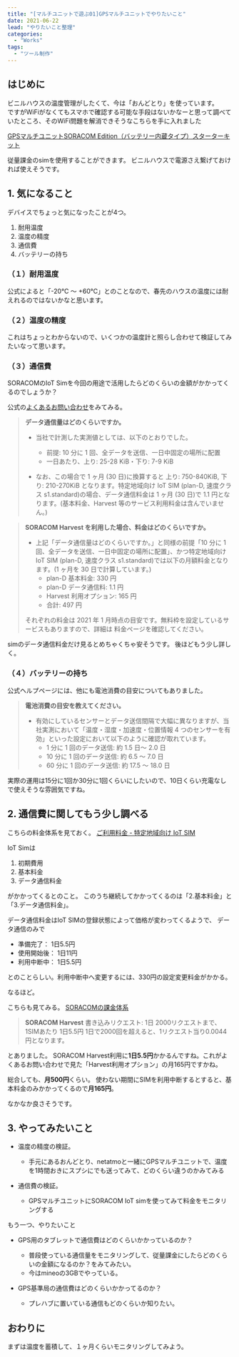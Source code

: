 ```yaml
---
title: "[マルチユニットで遊ぶ01]GPSマルチユニットでやりたいこと"
date: 2021-06-22
lead: "やりたいこと整理"
categories:
  - "Works"
tags:
  - "ツール制作"
---
```


## はじめに
ビニルハウスの温度管理がしたくて、今は「おんどとり」を使っています。  
ですがWiFiがなくてもスマホで確認する可能な手段はないかなーと思って調べていたところ、そのWiFi問題を解消できそうなこちらを手に入れました

[GPSマルチユニットSORACOM Edition（バッテリー内蔵タイプ）スターターキット](https://soracom.jp/store/5235/)

従量課金のsimを使用することができます。
ビニルハウスで電源さえ繋げておければ使えそうです。

## 1. 気になること
デバイスでちょっと気になったことが4つ。

1. 耐用温度
2. 温度の精度
3. 通信費
4. バッテリーの持ち


### （１）耐用温度
公式によると「-20℃ ～ +60℃」とのことなので、春先のハウスの温度には耐えれるのではないかなと思います。


### （２）温度の精度
これはちょっとわからないので、いくつかの温度計と照らし合わせて検証してみたいなって思います。

### （３）通信費
SORACOMのIoT Simを今回の用途で活用したらどのくらいの金額がかかってくるのでしょうか？

公式の[よくあるお問い合わせ](https://users.soracom.io/ja-jp/guides/iot-devices/gps-multiunit/faq/#:~:text=%E6%B8%A9%E5%BA%A6%E3%81%AF%20%2D20%E2%84%83%20%EF%BD%9E,%E6%9B%B8%E3%82%92%E3%81%94%E7%A2%BA%E8%AA%8D%E3%81%8F%E3%81%A0%E3%81%95%E3%81%84%E3%80%82)をみてみる。

>**データ通信量はどのくらいですか。**
>
>- 当社で計測した実測値としては、以下のとおりでした。
>   - 前提: 10 分に 1 回、全データを送信、一日中固定の場所に配置
>   - 一日あたり、上り: 25-28 KiB・下り: 7-9 KiB
>
>- なお、この場合で 1 ヶ月 (30 日)に換算すると 上り: 750-840KiB, 下り: 210-270KiB となります。特定地域向け IoT SIM (plan-D, 速度クラス s1.standard)の場合、データ通信料金は 1 ヶ月 (30 日)で 1.1 円となります。(基本料金、Harvest 等のサービス利用料金は含んでいません。)
  
>**SORACOM Harvest を利用した場合、料金はどのくらいですか。**
>
>- 上記「データ通信量はどのくらいですか。」と同様の前提「10 分に 1 回、全データを送信、一日中固定の場所に配置」、かつ特定地域向け IoT SIM (plan-D, 速度クラス s1.standard)では以下の月額料金となります。(1 ヶ月を 30 日で計算しています。)
>   - plan-D 基本料金: 330 円
>   - plan-D データ通信料: 1.1 円
>   - Harvest 利用オプション: 165 円
>   - 合計: 497 円
>
>それぞれの料金は 2021 年 1 月時点の目安です。無料枠を設定しているサービスもありますので、詳細は 料金ページを確認してください。

simのデータ通信料金だけ見るとめちゃくちゃ安そうです。
後ほどもう少し詳しく。

### （４）バッテリーの持ち
公式ヘルプページには、他にも電池消費の目安についてもありました。

>**電池消費の目安を教えてください。**
>
>- 有効にしているセンサーとデータ送信間隔で大幅に異なりますが、当社実測において「温度・湿度・加速度・位置情報 4 つのセンサーを有効」といった設定において以下のように確認が取れています。
>   - 1 分に 1 回のデータ送信: 約 1.5 日～ 2.0 日
>   - 10 分に 1 回のデータ送信: 約 6.5 ～ 7.0 日
>   - 60 分に 1 回のデータ送信: 約 17.5 ～ 18.0 日

実際の運用は15分に1回か30分に1回くらいにしたいので、10日くらい充電なしで使えそうな雰囲気ですね。


## 2. 通信費に関してもう少し調べる
こちらの料金体系を見ておく。
[ご利用料金 - 特定地域向け IoT SIM](https://soracom.jp/services/air/cellular/price_specific_area_sim/)

IoT Simは
1. 初期費用
2. 基本料金
3. データ通信料金

がかかってくるとのこと。
このうち継続してかかってくるのは「2.基本料金」と「3.データ通信料金」。

データ通信料金はIoT SIMの登録状態によって価格が変わってくるようで、
データ通信のみで

- 準備完了： 1日5.5円
- 使用開始後： 1日11円
- 利用中断中： 1日5.5円

とのことらしい。利用中断中へ変更するには、330円の設定変更料金がかかる。

なるほど。

こちらも見てみる。
[SORACOMの課金体系](https://soracom.jp/pricing/)

> **SORACOM Harvest**
> 書き込みリクエスト: 1日 2000リクエストまで、1SIMあたり 1日5.5円
> 1日で2000回を超えると、1リクエスト当り0.0044円となります。

とありました。
SORACOM Harvest利用に**1日5.5円**かかるんですね。これがよくあるお問い合わせで見た「Harvest利用オプション」の月165円ですかね。
  
  

総合しても、**月500円**くらい。
使わない期間にSIMを利用中断するとすると、基本料金のみかかってくるので**月165円**。

なかなか良さそうです。


## 3. やってみたいこと

- 温度の精度の検証。
  - 手元にあるおんどとり、netatmoと一緒にGPSマルチユニットで、温度を1時間おきにスプシにでも送ってみて、どのくらい違うのかみてみる


- 通信費の検証。
  - GPSマルチユニットにSORACOM IoT simを使ってみて料金をモニタリングする

もう一つ、やりたいこと

- GPS用のタブレットで通信費はどのくらいかかっているのか？
  - 普段使っている通信量をモニタリングして、従量課金にしたらどのくらいの金額になるのか？をみてみたい。
  - 今はmineoの3GBでやっている。
  
  
- GPS基準局の通信費はどのくらいかかってるのか？
  - プレハブに置いている通信もどのくらいか知りたい。


## おわりに
まずは温度を蓄積して、１ヶ月くらいモニタリングしてみよう。